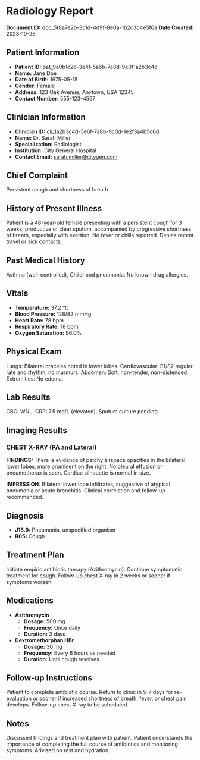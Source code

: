 # Radiology Report

**Document ID:** doc_5f8a7e2b-3c1d-4d9f-8e0a-1b2c3d4e5f6a
**Date Created:** 2023-10-26

## Patient Information

*   **Patient ID:** pat_9a0b1c2d-3e4f-5a6b-7c8d-9e0f1a2b3c4d
*   **Name:** Jane Doe
*   **Date of Birth:** 1975-05-15
*   **Gender:** Female
*   **Address:** 123 Oak Avenue, Anytown, USA 12345
*   **Contact Number:** 555-123-4567

## Clinician Information

*   **Clinician ID:** cli_1a2b3c4d-5e6f-7a8b-9c0d-1e2f3a4b5c6d
*   **Name:** Dr. Sarah Miller
*   **Specialization:** Radiologist
*   **Institution:** City General Hospital
*   **Contact Email:** sarah.miller@citygen.com

## Chief Complaint

Persistent cough and shortness of breath

## History of Present Illness

Patient is a 48-year-old female presenting with a persistent cough for 3 weeks, productive of clear sputum, accompanied by progressive shortness of breath, especially with exertion. No fever or chills reported. Denies recent travel or sick contacts.

## Past Medical History

Asthma (well-controlled), Childhood pneumonia. No known drug allergies.

## Vitals

*   **Temperature:** 37.2 °C
*   **Blood Pressure:** 128/82 mmHg
*   **Heart Rate:** 78 bpm
*   **Respiratory Rate:** 18 bpm
*   **Oxygen Saturation:** 96.0%

## Physical Exam

Lungs: Bilateral crackles noted in lower lobes. Cardiovascular: S1/S2 regular rate and rhythm, no murmurs. Abdomen: Soft, non-tender, non-distended. Extremities: No edema.

## Lab Results

CBC: WNL. CRP: 7.5 mg/L (elevated). Sputum culture pending.

## Imaging Results

### CHEST X-RAY (PA and Lateral)

**FINDINGS:** There is evidence of patchy airspace opacities in the bilateral lower lobes, more prominent on the right. No pleural effusion or pneumothorax is seen. Cardiac silhouette is normal in size.

**IMPRESSION:** Bilateral lower lobe infiltrates, suggestive of atypical pneumonia or acute bronchitis. Clinical correlation and follow-up recommended.

## Diagnosis

*   **J18.9:** Pneumonia, unspecified organism
*   **R05:** Cough

## Treatment Plan

Initiate empiric antibiotic therapy (Azithromycin). Continue symptomatic treatment for cough. Follow-up chest X-ray in 2 weeks or sooner if symptoms worsen.

## Medications

*   **Azithromycin**
    *   **Dosage:** 500 mg
    *   **Frequency:** Once daily
    *   **Duration:** 3 days
*   **Dextromethorphan HBr**
    *   **Dosage:** 30 mg
    *   **Frequency:** Every 6 hours as needed
    *   **Duration:** Until cough resolves

## Follow-up Instructions

Patient to complete antibiotic course. Return to clinic in 5-7 days for re-evaluation or sooner if increased shortness of breath, fever, or chest pain develops. Follow-up chest X-ray to be scheduled.

## Notes

Discussed findings and treatment plan with patient. Patient understands the importance of completing the full course of antibiotics and monitoring symptoms. Advised on rest and hydration.